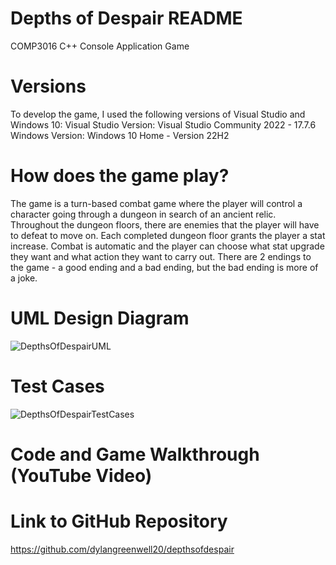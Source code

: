# Depths of Despair README
COMP3016 C++ Console Application Game

# Versions
To develop the game, I used the following versions of Visual Studio and Windows 10:
Visual Studio Version: Visual Studio Community 2022 - 17.7.6
Windows Version: Windows 10 Home - Version 22H2

# How does the game play?
The game is a turn-based combat game where the player will control a character going through a dungeon in search of an ancient relic.
Throughout the dungeon floors, there are enemies that the player will have to defeat to move on. Each completed dungeon floor grants the player a stat increase.
Combat is automatic and the player can choose what stat upgrade they want and what action they want to carry out.
There are 2 endings to the game - a good ending and a bad ending, but the bad ending is more of a joke.

# UML Design Diagram
![DepthsOfDespairUML](https://github.com/dylangreenwell20/depthsofdespair/assets/147703440/91ed62bf-323e-408f-92da-1f331af3c8b6)

# Test Cases
![DepthsOfDespairTestCases](https://github.com/dylangreenwell20/depthsofdespair/assets/147703440/ff75a1a5-96e2-4031-8b24-702f5faf252e)

# Code and Game Walkthrough (YouTube Video)


# Link to GitHub Repository
https://github.com/dylangreenwell20/depthsofdespair